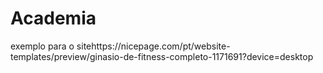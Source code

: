 # Academia

exemplo para o sitehttps://nicepage.com/pt/website-templates/preview/ginasio-de-fitness-completo-1171691?device=desktop
